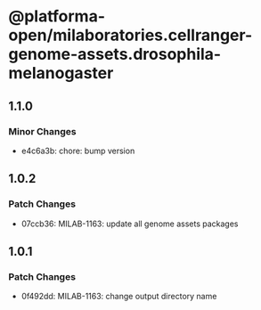# @platforma-open/milaboratories.cellranger-genome-assets.drosophila-melanogaster

## 1.1.0

### Minor Changes

- e4c6a3b: chore: bump version

## 1.0.2

### Patch Changes

- 07ccb36: MILAB-1163: update all genome assets packages

## 1.0.1

### Patch Changes

- 0f492dd: MILAB-1163: change output directory name
